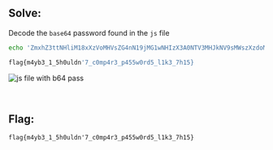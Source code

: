 ## Solve:
Decode the `base64` password found in the `js` file
```bash
echo 'ZmxhZ3ttNHliM18xXzVoMHVsZG4nN19jMG1wNHIzX3A0NTV3MHJkNV9sMWszXzdoMTV9' | base64 -d 

flag{m4yb3_1_5h0uldn'7_c0mp4r3_p455w0rd5_l1k3_7h15}
```
![js file with b64 pass](https://user-images.githubusercontent.com/93029180/208316123-1f8024eb-2f5e-47e9-a22c-833cb3444eba.png)

<br>

## Flag:
`flag{m4yb3_1_5h0uldn'7_c0mp4r3_p455w0rd5_l1k3_7h15}`
